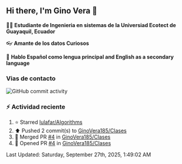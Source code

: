 ## Hi there, I'm Gino Vera 👋

:student: **Estudiante de Ingenieria en sistemas de la Universiad Ecotect de Guayaquil, Ecuador**

:eyeglasses: **Amante de los datos Curiosos**

:book: **Hablo Español como lengua principal and English as a secondary language**

### Vias de contacto

![GitHub commit activity](https://img.shields.io/github/commit-activity/m/GinoVera185/GinoVera185)

### :zap: Actividad reciente
<!--RECENT_ACTIVITY:start-->
1. ⭐ Starred [lulafar/Algorithms](https://github.com/lulafar/Algorithms)<br>
2. ⬆️ Pushed 2 commit(s) to [GinoVera185/Clases](https://github.com/GinoVera185/Clases)<br>
3. 🎉 Merged PR [#4](https://github.com/GinoVera185/Clases/pull/4) in [GinoVera185/Clases](https://github.com/GinoVera185/Clases)<br>
4. 💪 Opened PR [#4](https://github.com/GinoVera185/Clases/pull/4) in [GinoVera185/Clases](https://github.com/GinoVera185/Clases)<br>
<!--RECENT_ACTIVITY:end-->
<!--RECENT_ACTIVITY:last_update-->
Last Updated: Saturday, September 27th, 2025, 1:49:02 AM
<!--RECENT_ACTIVITY:last_update_end-->
